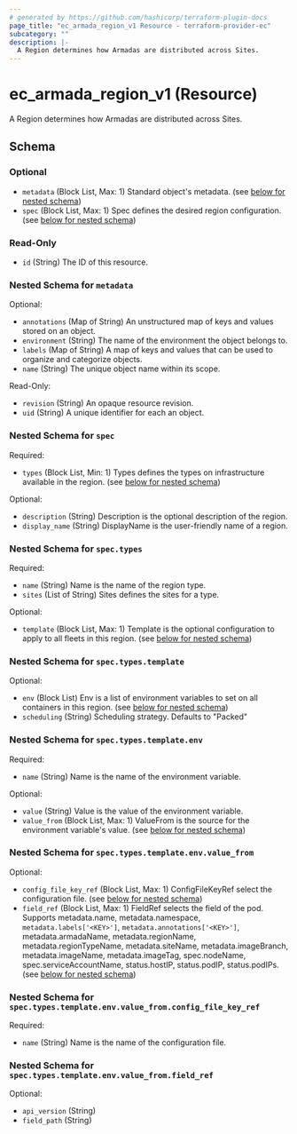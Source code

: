 ```yaml
---
# generated by https://github.com/hashicorp/terraform-plugin-docs
page_title: "ec_armada_region_v1 Resource - terraform-provider-ec"
subcategory: ""
description: |-
  A Region determines how Armadas are distributed across Sites.
---
```


# ec_armada_region_v1 (Resource)

A Region determines how Armadas are distributed across Sites.



<!-- schema generated by tfplugindocs -->
## Schema

### Optional

- `metadata` (Block List, Max: 1) Standard object's metadata. (see [below for nested schema](#nestedblock--metadata))
- `spec` (Block List, Max: 1) Spec defines the desired region configuration. (see [below for nested schema](#nestedblock--spec))

### Read-Only

- `id` (String) The ID of this resource.

<a id="nestedblock--metadata"></a>
### Nested Schema for `metadata`

Optional:

- `annotations` (Map of String) An unstructured map of keys and values stored on an object.
- `environment` (String) The name of the environment the object belongs to.
- `labels` (Map of String) A map of keys and values that can be used to organize and categorize objects.
- `name` (String) The unique object name within its scope.

Read-Only:

- `revision` (String) An opaque resource revision.
- `uid` (String) A unique identifier for each an object.


<a id="nestedblock--spec"></a>
### Nested Schema for `spec`

Required:

- `types` (Block List, Min: 1) Types defines the types on infrastructure available in the region. (see [below for nested schema](#nestedblock--spec--types))

Optional:

- `description` (String) Description is the optional description of the region.
- `display_name` (String) DisplayName is the user-friendly name of a region.

<a id="nestedblock--spec--types"></a>
### Nested Schema for `spec.types`

Required:

- `name` (String) Name is the name of the region type.
- `sites` (List of String) Sites defines the sites for a type.

Optional:

- `template` (Block List, Max: 1) Template is the optional configuration to apply to all fleets in this region. (see [below for nested schema](#nestedblock--spec--types--template))

<a id="nestedblock--spec--types--template"></a>
### Nested Schema for `spec.types.template`

Optional:

- `env` (Block List) Env is a list of environment variables to set on all containers in this region. (see [below for nested schema](#nestedblock--spec--types--template--env))
- `scheduling` (String) Scheduling strategy. Defaults to "Packed"

<a id="nestedblock--spec--types--template--env"></a>
### Nested Schema for `spec.types.template.env`

Required:

- `name` (String) Name is the name of the environment variable.

Optional:

- `value` (String) Value is the value of the environment variable.
- `value_from` (Block List, Max: 1) ValueFrom is the source for the environment variable's value. (see [below for nested schema](#nestedblock--spec--types--template--env--value_from))

<a id="nestedblock--spec--types--template--env--value_from"></a>
### Nested Schema for `spec.types.template.env.value_from`

Optional:

- `config_file_key_ref` (Block List, Max: 1) ConfigFileKeyRef select the configuration file. (see [below for nested schema](#nestedblock--spec--types--template--env--value_from--config_file_key_ref))
- `field_ref` (Block List, Max: 1) FieldRef selects the field of the pod. Supports metadata.name, metadata.namespace, `metadata.labels['<KEY>']`, `metadata.annotations['<KEY>']`, metadata.armadaName, metadata.regionName, metadata.regionTypeName, metadata.siteName, metadata.imageBranch, metadata.imageName, metadata.imageTag, spec.nodeName, spec.serviceAccountName, status.hostIP, status.podIP, status.podIPs. (see [below for nested schema](#nestedblock--spec--types--template--env--value_from--field_ref))

<a id="nestedblock--spec--types--template--env--value_from--config_file_key_ref"></a>
### Nested Schema for `spec.types.template.env.value_from.config_file_key_ref`

Required:

- `name` (String) Name is the name of the configuration file.


<a id="nestedblock--spec--types--template--env--value_from--field_ref"></a>
### Nested Schema for `spec.types.template.env.value_from.field_ref`

Optional:

- `api_version` (String)
- `field_path` (String)
